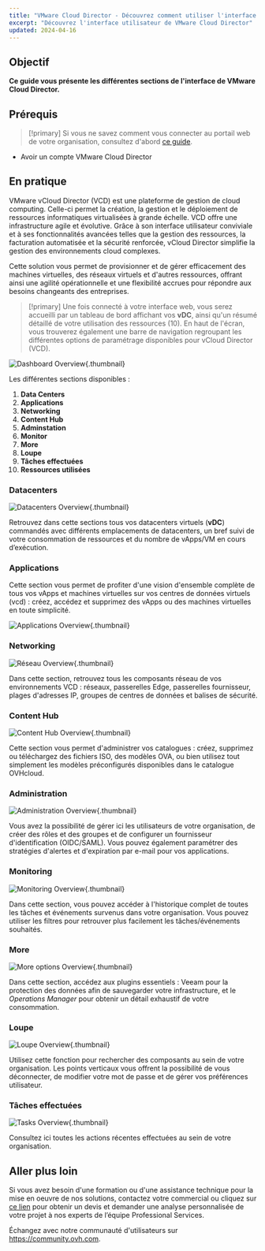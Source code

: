 ```yaml
---
title: "VMware Cloud Director - Découvrez comment utiliser l'interface utilisateur de VCD"
excerpt: "Découvrez l'interface utilisateur de VMware Cloud Director"
updated: 2024-04-16
---
```


## Objectif

**Ce guide vous présente les différentes sections de l'interface de VMware Cloud Director.**

## Prérequis

>[!primary]
> Si vous ne savez comment vous connecter au portail web de votre organisation, consultez d'abord [ce guide](vcd-logging1.).

- Avoir un compte VMware Cloud Director

## En pratique

VMware vCloud Director (VCD) est une plateforme de gestion de cloud computing. Celle-ci permet la création, la gestion et le déploiement de ressources informatiques virtualisées à grande échelle. VCD offre une infrastructure agile et évolutive. Grâce à son interface utilisateur conviviale et à ses fonctionnalités avancées telles que la gestion des ressources, la facturation automatisée et la sécurité renforcée, vCloud Director simplifie la gestion des environnements cloud complexes.

Cette solution vous permet de provisionner et de gérer efficacement des machines virtuelles, des réseaux virtuels et d'autres ressources, offrant ainsi une agilité opérationnelle et une flexibilité accrues pour répondre aux besoins changeants des entreprises.

>[!primary]
> Une fois connecté à votre interface web, vous serez accueilli par un tableau de bord affichant vos **vDC**, ainsi qu'un résumé détaillé de votre utilisation des ressources (10). En haut de l'écran, vous trouverez également une barre de navigation regroupant les différentes options de paramétrage disponibles pour vCloud Director (VCD).

![Dashboard Overview](vcd-dashboard-overview.png){.thumbnail}

Les différentes sections disponibles :

1. **Data Centers**
2. **Applications**
3. **Networking**
4. **Content Hub**
5. **Adminstation**
6. **Monitor**
7. **More**
8. **Loupe**
9. **Tâches effectuées**
10. **Ressources utilisées**

### Datacenters

![Datacenters Overview](vcd-datacenters-overview.png){.thumbnail}

Retrouvez dans cette sections tous vos datacenters virtuels (**vDC**) commandés avec différents emplacements de datacenters, un bref suivi de votre consommation de ressources et du nombre de vApps/VM en cours d’exécution.

### Applications

Cette section vous permet de profiter d'une vision d'ensemble complète de tous vos vApps et machines virtuelles sur vos centres de données virtuels (vcd) : créez, accédez et supprimez des vApps ou des machines virtuelles en toute simplicité.

![Applications Overview](vcd-applications-overview.png){.thumbnail}

### Networking

![Réseau Overview](vcd-networking-overview.png){.thumbnail}

Dans cette section, retrouvez tous les composants réseau de vos environnements VCD : réseaux, passerelles Edge, passerelles fournisseur, plages d'adresses IP, groupes de centres de données et balises de sécurité.

### Content Hub

![Content Hub Overview](vcd-content-overview.png){.thumbnail}

Cette section vous permet d'administrer vos catalogues : créez, supprimez ou téléchargez des fichiers ISO, des modèles OVA, ou bien utilisez tout simplement les modèles préconfigurés disponibles dans le catalogue OVHcloud.

### Administration

![Administration Overview](vcd-administration-overview.png){.thumbnail}

Vous avez la possibilité de gérer ici les utilisateurs de votre organisation, de créer des rôles et des groupes et de configurer un fournisseur d'identification (OIDC/SAML). Vous pouvez également paramétrer des stratégies d'alertes et d'expiration par e-mail pour vos applications.

### Monitoring

![Monitoring Overview](vcd-monitoring-overview.png){.thumbnail}

Dans cette section, vous pouvez accéder à l'historique complet de toutes les tâches et événements survenus dans votre organisation. Vous pouvez utiliser les filtres pour retrouver plus facilement les tâches/événements souhaités.

### More

![More options Overview](vcd-more-overview.png){.thumbnail}

Dans cette section, accédez aux plugins essentiels : Veeam pour la protection des données afin de sauvegarder votre infrastructure, et le *Operations Manager* pour obtenir un détail exhaustif de votre consommation.

### Loupe

![Loupe Overview](vcd-research-overview.png){.thumbnail}

Utilisez cette fonction pour rechercher des composants au sein de votre organisation. Les points verticaux vous offrent la possibilité de vous déconnecter, de modifier votre mot de passe et de gérer vos préférences utilisateur.

### Tâches effectuées

![Tasks Overview](vcd-recent-tasks-overview.png){.thumbnail}

Consultez ici toutes les actions récentes effectuées au sein de votre organisation.

## Aller plus loin

Si vous avez besoin d'une formation ou d'une assistance technique pour la mise en oeuvre de nos solutions, contactez votre commercial ou cliquez sur [ce lien](https://www.ovhcloud.com/fr-ca/professional-services/) pour obtenir un devis et demander une analyse personnalisée de votre projet à nos experts de l’équipe Professional Services.

Échangez avec notre communauté d'utilisateurs sur <https://community.ovh.com>.
